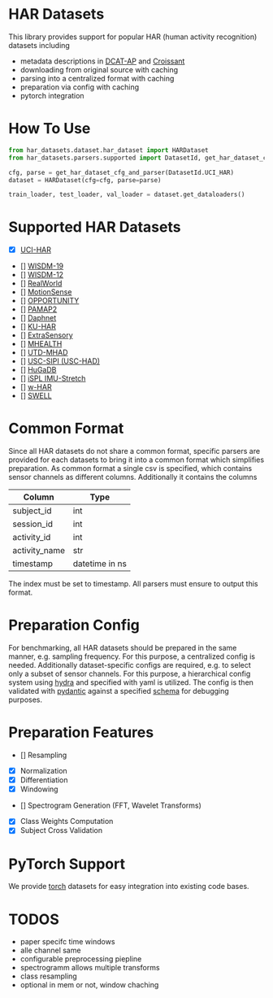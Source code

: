 # HAR Datasets

This library provides support for popular HAR (human activity recognition) datasets including

- metadata descriptions in [DCAT-AP](https://www.dcat-ap.de/) and [Croissant](https://github.com/mlcommons/croissant)
- downloading from original source with caching
- parsing into a centralized format with caching
- preparation via config with caching
- pytorch integration

# How To Use

```python
from har_datasets.dataset.har_dataset import HARDataset
from har_datasets.parsers.supported import DatasetId, get_har_dataset_cfg_and_parser

cfg, parse = get_har_dataset_cfg_and_parser(DatasetId.UCI_HAR)
dataset = HARDataset(cfg=cfg, parse=parse)

train_loader, test_loader, val_loader = dataset.get_dataloaders()
```

# Supported HAR Datasets

- [x] [UCI-HAR](https://archive.ics.uci.edu/dataset/240/human+activity+recognition+using+smartphones)
- [] [WISDM-19](https://archive.ics.uci.edu/dataset/507/wisdm+smartphone+and+smartwatch+activity+and+biometrics+dataset)
- [] [WISDM-12](https://www.cis.fordham.edu/wisdm/dataset.php)
- [] [RealWorld](https://www.uni-mannheim.de/dws/research/projects/activity-recognition/dataset/dataset-realworld/)
- [] [MotionSense](https://github.com/mmalekzadeh/motion-sense)
- [] [OPPORTUNITY](https://archive.ics.uci.edu/dataset/226/opportunity+activity+recognition)
- [] [PAMAP2](https://archive.ics.uci.edu/dataset/231/pamap2+physical+activity+monitoring)
- [] [Daphnet](https://archive.ics.uci.edu/dataset/245/daphnet+freezing+of+gait)
- [] [KU-HAR](https://data.mendeley.com/datasets/45f952y38r/5)
- [] [ExtraSensory](http://extrasensory.ucsd.edu/)
- [] [MHEALTH](hhttps://archive.ics.uci.edu/dataset/319/mhealth+dataset)
- [] [UTD-MHAD](https://personal.utdallas.edu/~kehtar/UTD-MHAD.html)
- [] [USC-SIPI (USC-HAD)](https://sipi.usc.edu/had/)
- [] [HuGaDB](https://github.com/romanchereshnev/HuGaDB)
- [] [iSPL IMU-Stretch](https://github.com/thunguyenth/HAR_IMU_Stretch)
- [] [w-HAR](https://github.com/thunguyenth/HAR_IMU_Stretch)
- [] [SWELL](https://www.kaggle.com/datasets/qiriro/swell-heart-rate-variability-hrv)

# Common Format

Since all HAR datasets do not share a common format, specific parsers are provided for each datasets to bring it into a common format which simplifies preparation. As common format a single csv is specified, which contains sensor channels as different columns. Additionally it contains the columns

| Column         | Type  |
|----------------|-------|
| subject_id     | int   |
| session_id     | int   |
| activity_id    | int   |
| activity_name  | str   |
| timestamp      | datetime in ns |

The index must be set to timestamp. All parsers must ensure to output this format. 

# Preparation Config

For benchmarking, all HAR datasets should be prepared in the same manner, e.g. sampling frequency. For this purpose, a centralized config is needed. Additionally dataset-specific configs are required, e.g. to select only a subset of sensor channels. For this purpose, a hierarchical config system using [hydra](https://hydra.cc/docs/intro/) and specified with yaml is utilized. The config is then validated with [pydantic](https://docs.pydantic.dev/latest/) against a specified [schema](./src/har_datasets/config/config.py) for debugging purposes.

# Preparation Features

- [] Resampling
- [x] Normalization
- [x] Differentiation
- [x] Windowing
- [] Spectrogram Generation (FFT, Wavelet Transforms)
- [x] Class Weights Computation
- [x] Subject Cross Validation

# PyTorch Support

We provide [torch](https://pytorch.org/) datasets for easy integration into existing code bases.

# TODOS

- paper specifc time windows
- alle channel same
- configurable preprocessing piepline
- spectrogramm allows multiple transforms
- class resampling
- optional in mem or not, window chaching


